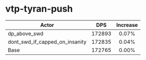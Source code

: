 # vtp-tyran-push
| Actor | DPS | Increase |
|---|:---:|:---:|
|dp_above_swd|172893|0.07%|
|dont_swd_if_capped_on_insanity|172835|0.04%|
|Base|172765|0.00%|
